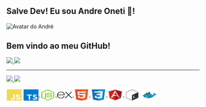 ## Salve Dev! Eu sou Andre Oneti 👋!

<img align="center" alt="Avatar do André" src="https://cdn.discordapp.com/attachments/874279607698882572/874280671676334140/Avatar-mini.png">
<h2>Bem vindo ao meu GitHub!</h2>

<a href="https://linkedin.com/in/andre-oneti/" target="_blank">
 <img src="https://img.shields.io/badge/-LinkedIn-%230077B5?style=for-the-badge&logo=linkedin&logoColor=white" target="_blank">
</a>
<a href="https://codepen.io/andreoneti" target="_blank">
 <img src="https://img.shields.io/badge/-Codepen-%230077B5?style=for-the-badge&logo=codepen&logoColor=white" target="_blank">
</a>

<hr>

 <div>
  <a href="https://andreoneti.com.br" target="_blank">
   <img height="180em" src="https://github-readme-stats.vercel.app/api?username=AndreOneti&show_icons=true&theme=dracula&include_all_commits=true&count_private=true"/>
   <img height="180em" src="https://github-readme-stats.vercel.app/api/top-langs/?username=AndreOneti&layout=compact&langs_count=7&theme=dracula"/>
  </a>
</div>
<div style="display: inline_block"><br>
  <img align="center" alt="JavaScript" height="30" width="40" src="https://raw.githubusercontent.com/devicons/devicon/master/icons/javascript/javascript-plain.svg">
  <a href="https://www.typescriptlang.org/" target="_blank">
   <img align="center" alt="TypeScript" height="30" width="40" src="https://raw.githubusercontent.com/devicons/devicon/master/icons/typescript/typescript-plain.svg">
  </a>
  <a href="https://nodejs.org/en/" target="_blank">
   <img align="center" alt="NodeJs" height="30" width="40" src="https://raw.githubusercontent.com/devicons/devicon/master/icons/nodejs/nodejs-original.svg">
  </a>
  <a href="https://expressjs.com/pt-br/" target="_blank">
   <img align="center" alt="Express" height="30" width="40" src="https://raw.githubusercontent.com/devicons/devicon/master/icons/express/express-original.svg">
  </a>
  <a href="https://developer.mozilla.org/pt-BR/docs/Web/HTML" target="_blank">
   <img align="center" alt="HTML" height="30" width="40" src="https://raw.githubusercontent.com/devicons/devicon/master/icons/html5/html5-original.svg">
  </a>
  <a href="https://developer.mozilla.org/pt-BR/docs/Web/CSS" target="_blank">
   <img align="center" alt="CSS" height="30" width="40" src="https://raw.githubusercontent.com/devicons/devicon/master/icons/css3/css3-original.svg">
  </a>
  <a href="https://angular.io/" target="_blank">
   <img align="center" alt="Angular" height="30" width="40" src="https://raw.githubusercontent.com/devicons/devicon/master/icons/angularjs/angularjs-original.svg">
  </a>
  <img align="center" alt="Bash" height="30" width="40" src="https://raw.githubusercontent.com/devicons/devicon/master/icons/bash/bash-original.svg">
  <a href="https://www.docker.com/" target="_blank">
   <img align="center" alt="Docker" height="30" width="40" src="https://raw.githubusercontent.com/devicons/devicon/master/icons/docker/docker-original.svg">
  </a>
</div>

